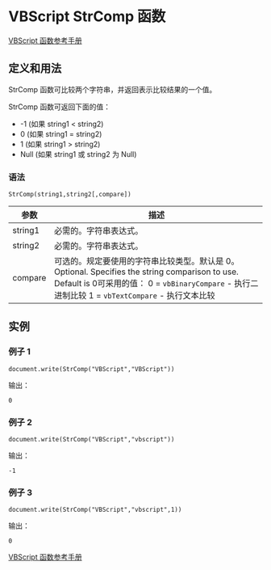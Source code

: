 # VBScript StrComp 函数

[VBScript 函数参考手册](/vbscript/vbscript_ref_functions.asp "VBScript 函数")

## 定义和用法

StrComp 函数可比较两个字符串，并返回表示比较结果的一个值。

StrComp 函数可返回下面的值：

*   -1 (如果 string1 &lt; string2)
*   0 (如果 string1 = string2)
*   1 (如果 string1 &gt; string2)
*   Null (如果 string1 或 string2 为 Null)

### 语法

```
StrComp(string1,string2[,compare])
```

| 参数 | 描述 |
| --- | --- |
| string1 | 必需的。字符串表达式。 |
| string2 | 必需的。字符串表达式。 |
| compare | 可选的。规定要使用的字符串比较类型。默认是 0。Optional. Specifies the string comparison to use. Default is 0可采用的值：   0 = `vbBinaryCompare` - 执行二进制比较   1 = `vbTextCompare` - 执行文本比较 |

## 实例

### 例子 1

```
document.write(StrComp("VBScript","VBScript"))
```

输出：

```
0
```

### 例子 2

```
document.write(StrComp("VBScript","vbscript"))
```

输出：

```
-1
```

### 例子 3

```
document.write(StrComp("VBScript","vbscript",1))
```

输出：

```
0
```

[VBScript 函数参考手册](/vbscript/vbscript_ref_functions.asp "VBScript 函数")

